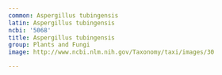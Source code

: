 ```yaml
---
common: Aspergillus tubingensis
latin: Aspergillus tubingensis
ncbi: '5068'
title: Aspergillus tubingensis
group: Plants and Fungi
image: http://www.ncbi.nlm.nih.gov/Taxonomy/taxi/images/30

---
```

